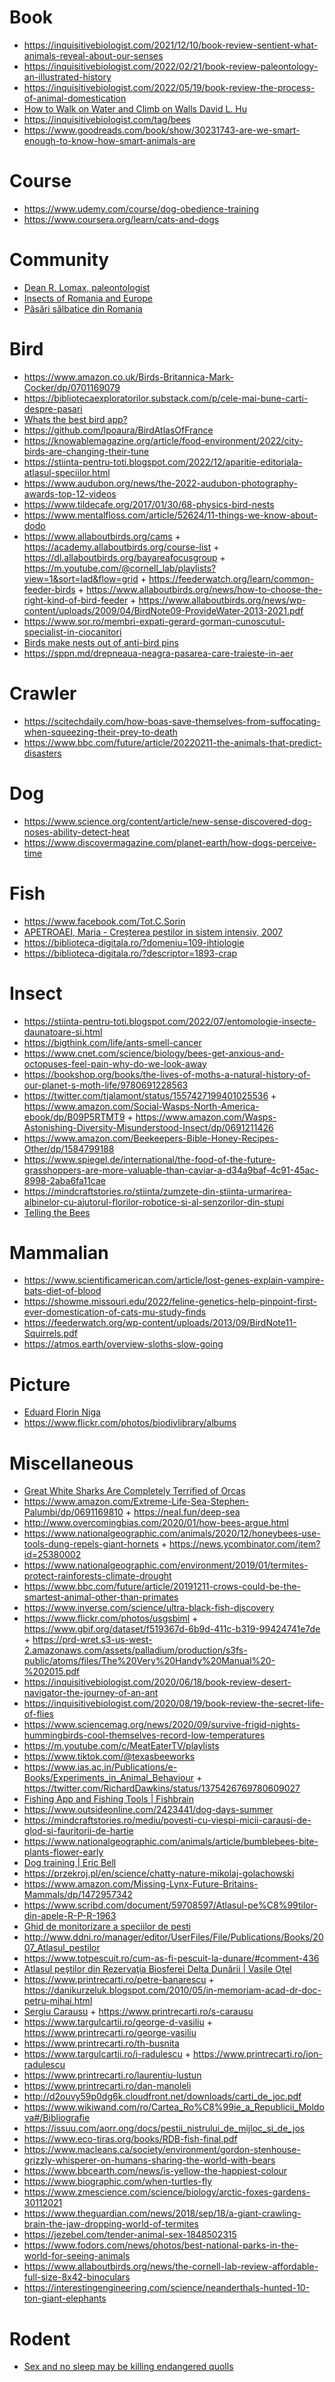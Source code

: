 # Book

- https://inquisitivebiologist.com/2021/12/10/book-review-sentient-what-animals-reveal-about-our-senses
- https://inquisitivebiologist.com/2022/02/21/book-review-paleontology-an-illustrated-history
- https://inquisitivebiologist.com/2022/05/19/book-review-the-process-of-animal-domestication
- [How to Walk on Water and Climb on Walls David L. Hu](https://eli.thegreenplace.net/2021/summary-of-reading-october-december-2021)
- https://inquisitivebiologist.com/tag/bees
- https://www.goodreads.com/book/show/30231743-are-we-smart-enough-to-know-how-smart-animals-are

# Course

- https://www.udemy.com/course/dog-obedience-training
- https://www.coursera.org/learn/cats-and-dogs

# Community

- [Dean R. Lomax, paleontologist](https://www.deanrlomax.co.uk/Autobiography.html)
- [Insects of Romania and Europe](https://www.facebook.com/groups/255115031327840/files/files)
- [Păsări sălbatice din Romania](https://www.facebook.com/groups/512816552424691/files/files)

# Bird

- https://www.amazon.co.uk/Birds-Britannica-Mark-Cocker/dp/0701169079
- https://bibliotecaexploratorilor.substack.com/p/cele-mai-bune-carti-despre-pasari
- [Whats the best bird app?](https://twitter.com/nwilliams030/status/1566791362414092288)
- https://github.com/lpoaura/BirdAtlasOfFrance
- https://knowablemagazine.org/article/food-environment/2022/city-birds-are-changing-their-tune
- https://stiinta-pentru-toti.blogspot.com/2022/12/aparitie-editoriala-atlasul-speciilor.html
- https://www.audubon.org/news/the-2022-audubon-photography-awards-top-12-videos
- https://www.tildecafe.org/2017/01/30/68-physics-bird-nests
- https://www.mentalfloss.com/article/52624/11-things-we-know-about-dodo
- https://www.allaboutbirds.org/cams + https://academy.allaboutbirds.org/course-list + https://dl.allaboutbirds.org/bayareafocusgroup + https://m.youtube.com/@cornell_lab/playlists?view=1&sort=lad&flow=grid + https://feederwatch.org/learn/common-feeder-birds + https://www.allaboutbirds.org/news/how-to-choose-the-right-kind-of-bird-feeder + https://www.allaboutbirds.org/news/wp-content/uploads/2009/04/BirdNote09-ProvideWater-2013-2021.pdf 
- https://www.sor.ro/membri-expati-gerard-gorman-cunoscutul-specialist-in-ciocanitori
- [Birds make nests out of anti-bird pins](https://news.ycombinator.com/item?id=36689463)
- https://sppn.md/drepneaua-neagra-pasarea-care-traieste-in-aer

# Crawler

- https://scitechdaily.com/how-boas-save-themselves-from-suffocating-when-squeezing-their-prey-to-death
- https://www.bbc.com/future/article/20220211-the-animals-that-predict-disasters

# Dog

- https://www.science.org/content/article/new-sense-discovered-dog-noses-ability-detect-heat
- https://www.discovermagazine.com/planet-earth/how-dogs-perceive-time

# Fish

- https://www.facebook.com/Tot.C.Sorin
- [APETROAEI, Maria - Creșterea peștilor in sistem intensiv, 2007](https://biblioteca-digitala.ro/?pub=3758-cresterea-pestilor-in-sistem-intensiv-muzeul-de-stiinte-naturale-piatra-neamt)
- https://biblioteca-digitala.ro/?domeniu=109-ihtiologie
- https://biblioteca-digitala.ro/?descriptor=1893-crap

# Insect

- https://stiinta-pentru-toti.blogspot.com/2022/07/entomologie-insecte-daunatoare-si.html
- https://bigthink.com/life/ants-smell-cancer
- https://www.cnet.com/science/biology/bees-get-anxious-and-octopuses-feel-pain-why-do-we-look-away
- https://bookshop.org/books/the-lives-of-moths-a-natural-history-of-our-planet-s-moth-life/9780691228563
- https://twitter.com/tjalamont/status/1557427199401025536 + https://www.amazon.com/Social-Wasps-North-America-ebook/dp/B09P5RTMT9 + https://www.amazon.com/Wasps-Astonishing-Diversity-Misunderstood-Insect/dp/0691211426
- https://www.amazon.com/Beekeepers-Bible-Honey-Recipes-Other/dp/1584799188
- https://www.spiegel.de/international/the-food-of-the-future-grasshoppers-are-more-valuable-than-caviar-a-d34a9baf-4c91-45ac-8998-2aba6fa11cae
- https://mindcraftstories.ro/stiinta/zumzete-din-stiinta-urmarirea-albinelor-cu-ajutorul-florilor-robotice-si-al-senzorilor-din-stupi
- [Telling the Bees](https://news.ycombinator.com/item?id=36699327)

# Mammalian

- https://www.scientificamerican.com/article/lost-genes-explain-vampire-bats-diet-of-blood
- https://showme.missouri.edu/2022/feline-genetics-help-pinpoint-first-ever-domestication-of-cats-mu-study-finds
- https://feederwatch.org/wp-content/uploads/2013/09/BirdNote11-Squirrels.pdf
- https://atmos.earth/overview-sloths-slow-going

# Picture

- [Eduard Florin Niga](https://pressone.ro/macrofotografia-m-a-absorbit-incet-dar-sigur-in-totalitate-cum-a-ajuns-un-fotograf-criminalist-din-romania-un-celebru-si-premiat-fotograf-de-insecte-in-marea-britanie)
- https://www.flickr.com/photos/biodivlibrary/albums

# Miscellaneous

- [Great White Sharks Are Completely Terrified of Orcas](https://www.smithsonianmag.com/smart-news/great-white-sharks-are-completely-terrified-orcas-180972009)
- https://www.amazon.com/Extreme-Life-Sea-Stephen-Palumbi/dp/0691169810 + https://neal.fun/deep-sea
- http://www.overcomingbias.com/2020/01/how-bees-argue.html
- https://www.nationalgeographic.com/animals/2020/12/honeybees-use-tools-dung-repels-giant-hornets + https://news.ycombinator.com/item?id=25380002
- https://www.nationalgeographic.com/environment/2019/01/termites-protect-rainforests-climate-drought
- https://www.bbc.com/future/article/20191211-crows-could-be-the-smartest-animal-other-than-primates
- https://www.inverse.com/science/ultra-black-fish-discovery
- https://www.flickr.com/photos/usgsbiml + https://www.gbif.org/dataset/f519367d-6b9d-411c-b319-99424741e7de + https://prd-wret.s3-us-west-2.amazonaws.com/assets/palladium/production/s3fs-public/atoms/files/The%20Very%20Handy%20Manual%20-%202015.pdf
- https://inquisitivebiologist.com/2020/06/18/book-review-desert-navigator-the-journey-of-an-ant
- https://inquisitivebiologist.com/2020/08/19/book-review-the-secret-life-of-flies
- https://www.sciencemag.org/news/2020/09/survive-frigid-nights-hummingbirds-cool-themselves-record-low-temperatures
- https://m.youtube.com/c/MeatEaterTV/playlists
- https://www.tiktok.com/@texasbeeworks
- https://www.ias.ac.in/Publications/e-Books/Experiments_in_Animal_Behaviour + https://twitter.com/RichardDawkins/status/1375426769780609027
- [Fishing App and Fishing Tools | Fishbrain](https://fishbrain.com)
- https://www.outsideonline.com/2423441/dog-days-summer
- https://mindcraftstories.ro/mediu/povesti-cu-viespi-micii-carausi-de-glod-si-fauritorii-de-hartie
- https://www.nationalgeographic.com/animals/article/bumblebees-bite-plants-flower-early
- [Dog training | Eric Bell](https://m.youtube.com/playlist?list=PLB8JqSBrZCVG7z_YtwYEWNnaDGuLmt-Xh)
- https://przekroj.pl/en/science/chatty-nature-mikolaj-golachowski
- https://www.amazon.com/Missing-Lynx-Future-Britains-Mammals/dp/1472957342
- https://www.scribd.com/document/59708597/Atlasul-pe%C8%99tilor-din-apele-R-P-R-1963
- [Ghid de monitorizare a speciilor de pesti](https://www.ibiol.ro/posmediu/pdf/Ghiduri/Ghid%20de%20monitorizare%20a%20speciilor%20de%20pesti.pdf)
- http://www.ddni.ro/manager/editor/UserFiles/File/Publications/Books/2007_Atlasul_pestilor
- https://www.totpescuit.ro/cum-as-fi-pescuit-la-dunare/#comment-436
- [Atlasul peştilor din Rezervaţia Biosferei Delta Dunării | Vasile Oţel](https://books.google.ro/books/about/Atlasul_pe%C5%9Ftilor_din_Rezerva%C5%A3ia_Biosfe.html?id=3za5rQEACAAJ)
- https://www.printrecarti.ro/petre-banarescu + https://danikurzeluk.blogspot.com/2010/05/in-memoriam-acad-dr-doc-petru-mihai.html
- [Sergiu Carausu](<https://ibn.idsi.md/sites/default/files/imag_file/Si%20in%20Moldova%20se%20nasc%20oameni%20prof%20dr%20Sergiu%20Carausu%20(1907-1997).pdf>) + https://www.printrecarti.ro/s-carausu
- https://www.targulcartii.ro/george-d-vasiliu + https://www.printrecarti.ro/george-vasiliu
- https://www.printrecarti.ro/th-busnita
- https://www.targulcartii.ro/i-radulescu + https://www.printrecarti.ro/ion-radulescu
- https://www.printrecarti.ro/laurentiu-lustun
- https://www.printrecarti.ro/dan-manoleli
- http://d2ouvy59p0dg6k.cloudfront.net/downloads/carti_de_joc.pdf
- https://www.wikiwand.com/ro/Cartea_Ro%C8%99ie_a_Republicii_Moldova#/Bibliografie
- https://issuu.com/aorr.ong/docs/pestii_nistrului_de_mijloc_si_de_jos
- https://www.eco-tiras.org/books/RDB-fish-final.pdf
- https://www.macleans.ca/society/environment/gordon-stenhouse-grizzly-whisperer-on-humans-sharing-the-world-with-bears
- https://www.bbcearth.com/news/is-yellow-the-happiest-colour
- https://www.biographic.com/when-turtles-fly
- https://www.zmescience.com/science/biology/arctic-foxes-gardens-30112021
- https://www.theguardian.com/news/2018/sep/18/a-giant-crawling-brain-the-jaw-dropping-world-of-termites
- https://jezebel.com/tender-animal-sex-1848502315
- https://www.fodors.com/news/photos/best-national-parks-in-the-world-for-seeing-animals
- https://www.allaboutbirds.org/news/the-cornell-lab-review-affordable-full-size-8x42-binoculars
- https://interestingengineering.com/science/neanderthals-hunted-10-ton-giant-elephants

# Rodent

- [Sex and no sleep may be killing endangered quolls](https://www.bbc.com/news/world-australia-64480070)
